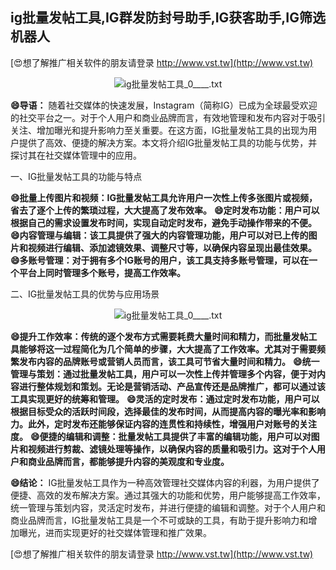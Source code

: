 ## **ig批量发帖工具,IG群发防封号助手,IG获客助手,IG筛选机器人**

[😍想了解推广相关软件的朋友请登录 http://www.vst.tw](http://www.vst.tw)

 <center><img src="https://vst.tw/MP4/tuiguang/png/3.png" alt="ig批量发帖工具_0____.txt"></center>

**😄导语：**
随着社交媒体的快速发展，Instagram（简称IG）已成为全球最受欢迎的社交平台之一。对于个人用户和商业品牌而言，有效地管理和发布内容对于吸引关注、增加曝光和提升影响力至关重要。在这方面，IG批量发帖工具的出现为用户提供了高效、便捷的解决方案。本文将介绍IG批量发帖工具的功能与优势，并探讨其在社交媒体管理中的应用。

一、IG批量发帖工具的功能与特点

**😄批量上传图片和视频：IG批量发帖工具允许用户一次性上传多张图片或视频，省去了逐个上传的繁琐过程，大大提高了发布效率。**
**😄定时发布功能：用户可以根据自己的需求设置发布时间，实现自动定时发布，避免手动操作带来的不便。**
**😄内容管理与编辑：该工具提供了强大的内容管理功能，用户可以对已上传的图片和视频进行编辑、添加滤镜效果、调整尺寸等，以确保内容呈现出最佳效果。**
**😄多账号管理：对于拥有多个IG账号的用户，该工具支持多账号管理，可以在一个平台上同时管理多个账号，提高工作效率。**

二、IG批量发帖工具的优势与应用场景

 <center><img src="https://vst.tw/MP4/tuiguang/png/1.png" alt="ig批量发帖工具_0____.txt"></center>

**😄提升工作效率：传统的逐个发布方式需要耗费大量时间和精力，而批量发帖工具能够将这一过程简化为几个简单的步骤，大大提高了工作效率。尤其对于需要频繁发布内容的品牌账号或营销人员而言，该工具可节省大量时间和精力。**
**😄统一管理与策划：通过批量发帖工具，用户可以一次性上传并管理多个内容，便于对内容进行整体规划和策划。无论是营销活动、产品宣传还是品牌推广，都可以通过该工具实现更好的统筹和管理。**
**😄灵活的定时发布：通过定时发布功能，用户可以根据目标受众的活跃时间段，选择最佳的发布时间，从而提高内容的曝光率和影响力。此外，定时发布还能够保证内容的连贯性和持续性，增强用户对账号的关注度。**
**😄便捷的编辑和调整：批量发帖工具提供了丰富的编辑功能，用户可以对图片和视频进行剪裁、滤镜处理等操作，以确保内容的质量和吸引力。这对于个人用户和商业品牌而言，都能够提升内容的美观度和专业度。**

**😄结论：**
IG批量发帖工具作为一种高效管理社交媒体内容的利器，为用户提供了便捷、高效的发布解决方案。通过其强大的功能和优势，用户能够提高工作效率，统一管理与策划内容，灵活定时发布，并进行便捷的编辑和调整。对于个人用户和商业品牌而言，IG批量发帖工具是一个不可或缺的工具，有助于提升影响力和增加曝光，进而实现更好的社交媒体管理和推广效果。

[😍想了解推广相关软件的朋友请登录 http://www.vst.tw](http://www.vst.tw)



